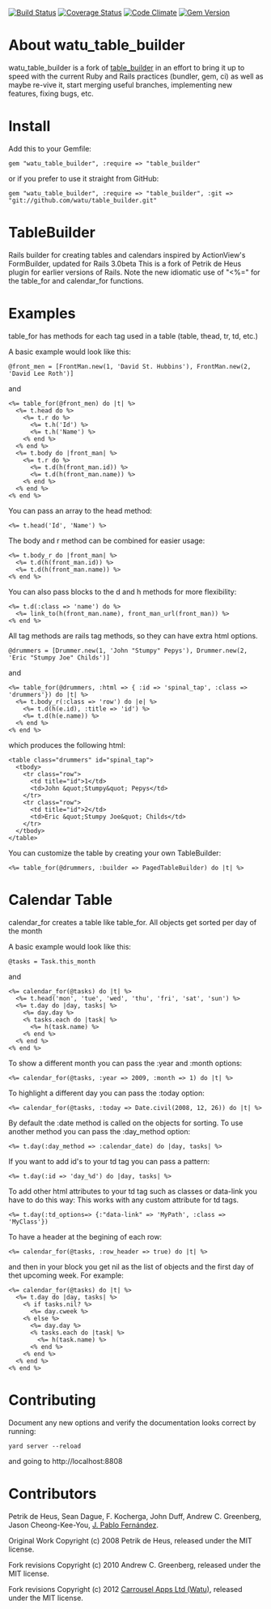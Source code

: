 [![Build Status](https://travis-ci.org/watu/table_builder.png?branch=master)](https://travis-ci.org/watu/table_builder)
[![Coverage Status](https://coveralls.io/repos/watu/table_builder/badge.png)](https://coveralls.io/r/watu/table_builder)
[![Code Climate](https://codeclimate.com/github/watu/table_builder.png)](https://codeclimate.com/github/watu/table_builder)
[![Gem Version](https://badge.fury.io/rb/watu_table_builder.png)](http://badge.fury.io/rb/watu_table_builder)

About watu_table_builder
========================

watu_table_builder is a fork of [table_builder](https://github.com/jchunky/table_builder) in an effort to bring it up to
speed with the current Ruby and Rails practices (bundler, gem, ci) as well as maybe re-vive it, start merging useful
branches, implementing new features, fixing bugs, etc.

Install
=======

Add this to your Gemfile:

    gem "watu_table_builder", :require => "table_builder"

or if you prefer to use it straight from GitHub:

    gem "watu_table_builder", :require => "table_builder", :git => "git://github.com/watu/table_builder.git"

TableBuilder
============

Rails builder for creating tables and calendars inspired by ActionView's FormBuilder, updated for Rails 3.0beta
This is a fork of Petrik de Heus plugin for earlier versions of Rails.  Note the new idiomatic use of "<%=" for the
table_for and calendar_for functions.

Examples
========

table_for has methods for each tag used in a table (table, thead, tr, td, etc.)

A basic example would look like this:

    @front_men = [FrontMan.new(1, 'David St. Hubbins'), FrontMan.new(2, 'David Lee Roth')]

and

    <%= table_for(@front_men) do |t| %>
      <%= t.head do %>
        <%= t.r do %>
          <%= t.h('Id') %>
          <%= t.h('Name') %>
        <% end %>
      <% end %>
      <%= t.body do |front_man| %>
        <%= t.r do %>
          <%= t.d(h(front_man.id)) %>
          <%= t.d(h(front_man.name)) %>
        <% end %>
      <% end %>
    <% end %>

You can pass an array to the head method:

    <%= t.head('Id', 'Name') %>

The body and r method can be combined for easier usage:

    <%= t.body_r do |front_man| %>
      <%= t.d(h(front_man.id)) %>
      <%= t.d(h(front_man.name)) %>
    <% end %>

You can also pass blocks to the d and h methods for more flexibility:


    <%= t.d(:class => 'name') do %>
      <%= link_to(h(front_man.name), front_man_url(front_man)) %>
    <% end %>

All tag methods are rails tag methods, so they can have extra html options.

    @drummers = [Drummer.new(1, 'John "Stumpy" Pepys'), Drummer.new(2, 'Eric "Stumpy Joe" Childs')]

and

    <%= table_for(@drummers, :html => { :id => 'spinal_tap', :class => 'drummers'}) do |t| %>
      <%= t.body_r(:class => 'row') do |e| %>
        <%= t.d(h(e.id), :title => 'id') %>
        <%= t.d(h(e.name)) %>
      <% end %>
    <% end %>

which produces the following html:

    <table class="drummers" id="spinal_tap">
      <tbody>
        <tr class="row">
          <td title="id">1</td>
          <td>John &quot;Stumpy&quot; Pepys</td>
        </tr>
        <tr class="row">
          <td title="id">2</td>
          <td>Eric &quot;Stumpy Joe&quot; Childs</td>
        </tr>
      </tbody>
    </table>


You can customize the table by creating your own TableBuilder:

    <%= table_for(@drummers, :builder => PagedTableBuilder) do |t| %>

Calendar Table
==============

calendar_for creates a table like table_for.
All objects get sorted per day of the month

A basic example would look like this:

    @tasks = Task.this_month

and

    <%= calendar_for(@tasks) do |t| %>
      <%= t.head('mon', 'tue', 'wed', 'thu', 'fri', 'sat', 'sun') %>
      <%= t.day do |day, tasks| %>
        <%= day.day %>
        <% tasks.each do |task| %>
          <%= h(task.name) %>
        <% end %>
      <% end %>
    <% end %>

To show a different month you can pass the :year and :month options:

    <%= calendar_for(@tasks, :year => 2009, :month => 1) do |t| %>

To highlight a different day you can pass the :today option:

    <%= calendar_for(@tasks, :today => Date.civil(2008, 12, 26)) do |t| %>

By default the :date method is called on the objects for sorting.
To use another method you can pass the :day_method option:

    <%= t.day(:day_method => :calendar_date) do |day, tasks| %>

If you want to add id's to your td tag you can pass a pattern:

    <%= t.day(:id => 'day_%d') do |day, tasks| %>

To add other html attributes to your td tag such as classes or data-link you have to do this way:
This works with any custom attribute for td tags.

    <%= t.day(:td_options=> {:"data-link" => 'MyPath', :class => 'MyClass'})

To have a header at the begining of each row:

    <%= calendar_for(@tasks, :row_header => true) do |t| %>

and then in your block you get nil as the list of objects and the first day of thet upcoming week. For example:

    <%= calendar_for(@tasks) do |t| %>
      <%= t.day do |day, tasks| %>
        <% if tasks.nil? %>
          <%= day.cweek %>
        <% else %>
          <%= day.day %>
          <% tasks.each do |task| %>
            <%= h(task.name) %>
          <% end %>
        <% end %>
      <% end %>
    <% end %>

Contributing
============

Document any new options and verify the documentation looks correct by running:

    yard server --reload

and going to http://localhost:8808

Contributors
============

Petrik de Heus, Sean Dague, F. Kocherga, John Duff, Andrew C. Greenberg, Jason Cheong-Kee-You, [J. Pablo Fernández](http://pupeno.com).

Original Work Copyright (c) 2008 Petrik de Heus, released under the MIT license.

Fork revisions Copyright (c) 2010 Andrew C. Greenberg, released under the MIT license.

Fork revisions Copyright (c) 2012 [Carrousel Apps Ltd (Watu)](http://watuhq.com), released under the MIT license.
